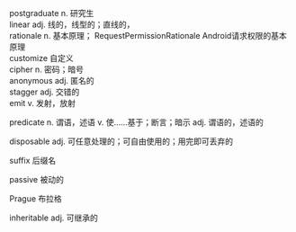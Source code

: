 postgraduate n. 研究生  
linear adj. 线的，线型的；直线的，  
rationale n. 基本原理； RequestPermissionRationale Android请求权限的基本原理  
customize 自定义  
cipher n. 密码；暗号  
anonymous adj. 匿名的  
stagger adj. 交错的  
emit v. 发射，放射

predicate n. 谓语，述语
          v. 使……基于；断言；暗示
          adj. 谓语的，述语的
          
disposable adj. 可任意处理的；可自由使用的；用完即可丢弃的

suffix 后缀名

passive 被动的

Prague 布拉格

inheritable adj. 可继承的